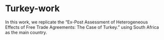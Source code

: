 # Turkey-work

In this work, we replicate the “Ex-Post Assessment of Heterogeneous Effects of Free Trade Agreements: The Case of Turkey.” using South Africa as the main country.
